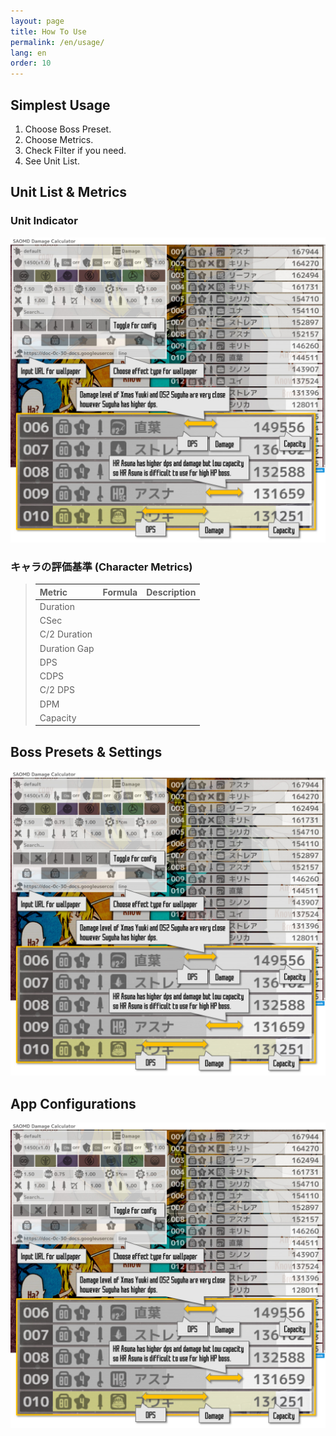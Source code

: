 ```yaml
---
layout: page
title: How To Use
permalink: /en/usage/
lang: en
order: 10
---
```

## Simplest Usage
1. Choose Boss Preset.
2. Choose Metrics.
3. Check Filter if you need.
4. See Unit List.

## Unit List & Metrics
### Unit Indicator
![Metrics Indicator](/image/saomd%20dc%20help.jpg)

### キャラの評価基準 (Character Metrics)
> |Metric|Formula|Description|
> |:--|:--|:--|
> |Duration|||
> |CSec|||
> |C/2 Duration|||
> |Duration Gap|||
> |DPS|||
> |CDPS|||
> |C/2 DPS|||
> |DPM|||
> |Capacity|||

## Boss Presets & Settings
![Boss Setting](/image/saomd%20dc%20help.jpg)

## App Configurations
![App Configurations](/image/saomd%20dc%20help.jpg)


